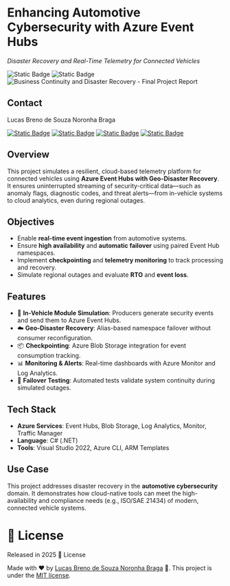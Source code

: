 # Enhancing Automotive Cybersecurity with Azure Event Hubs  
_Disaster Recovery and Real-Time Telemetry for Connected Vehicles_

![Static Badge](https://img.shields.io/badge/version-1.0.0-blue.svg)
![Static Badge](https://img.shields.io/badge/License-MIT-yellow.svg)
![Business Continuity and Disaster Recovery - Final Project Report](https://github.com/user-attachments/assets/4ec6eb3f-7f5f-4272-8ee8-af65c2bf4309)

## Contact
Lucas Breno de Souza Noronha Braga

[![Static Badge](https://img.shields.io/badge/WhatsApp-25D366?style=for-the-badge&logo=whatsapp&logoColor=white)](https://api.whatsapp.com/send?phone=12267247739)
[![Static Badge](https://img.shields.io/badge/Microsoft_Outlook-0078D4?style=for-the-badge&logo=microsoft-outlook&logoColor=white)](mailto:lucasbbs@live.fr)
[![Static Badge](https://img.shields.io/badge/GitHub-100000?style=for-the-badge&logo=github&logoColor=white)](https://github.com/lucasbbs/)
[![Static Badge](https://img.shields.io/badge/LinkedIn-0077B5?style=for-the-badge&logo=linkedin&logoColor=white)](https://linkedin.com/in/Lucas-in-Canada/)


## Overview  
This project simulates a resilient, cloud-based telemetry platform for connected vehicles using **Azure Event Hubs with Geo-Disaster Recovery**. It ensures uninterrupted streaming of security-critical data—such as anomaly flags, diagnostic codes, and threat alerts—from in-vehicle systems to cloud analytics, even during regional outages.

## Objectives  
- Enable **real-time event ingestion** from automotive systems.  
- Ensure **high availability** and **automatic failover** using paired Event Hub namespaces.  
- Implement **checkpointing** and **telemetry monitoring** to track processing and recovery.  
- Simulate regional outages and evaluate **RTO** and **event loss**.

## Features  
- 🚗 **In-Vehicle Module Simulation**: Producers generate security events and send them to Azure Event Hubs.  
- ☁️ **Geo-Disaster Recovery**: Alias-based namespace failover without consumer reconfiguration.  
- 📦 **Checkpointing**: Azure Blob Storage integration for event consumption tracking.  
- 📊 **Monitoring & Alerts**: Real-time dashboards with Azure Monitor and Log Analytics.  
- 🧪 **Failover Testing**: Automated tests validate system continuity during simulated outages.

## Tech Stack  
- **Azure Services**: Event Hubs, Blob Storage, Log Analytics, Monitor, Traffic Manager  
- **Language**: C# (.NET)  
- **Tools**: Visual Studio 2022, Azure CLI, ARM Templates  

## Use Case  
This project addresses disaster recovery in the **automotive cybersecurity** domain. It demonstrates how cloud-native tools can meet the high-availability and compliance needs (e.g., ISO/SAE 21434) of modern, connected vehicle systems.

# :closed_book: License

Released in 2025 :closed_book: License

Made with :heart: by [Lucas Breno de Souza Noronha Braga](https://github.com/lucasbbs) 🚀.
This project is under the [MIT license](https://github.com/lucasbbs/iMonitor-Backend/master/LICENSE).
